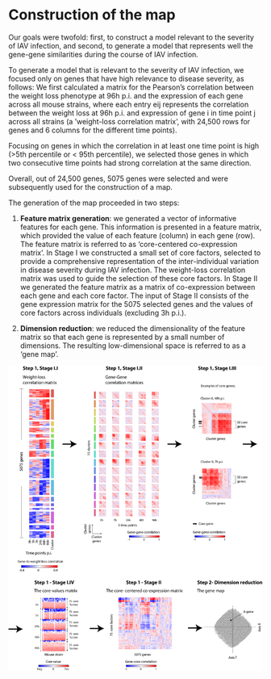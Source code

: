 # Construction of the map
Our goals were twofold: first, to construct a model relevant to the severity of IAV infection, and second, to generate a model that represents well the gene-gene similarities during the course of IAV infection.

To generate a model that is relevant to the severity of IAV infection, we focused only on genes that have high relevance to disease severity, as follows: We first calculated a matrix for the Pearson’s correlation between the weight loss phenotype at 96h p.i. and the expression of each gene across all mouse strains, where each entry eij represents the correlation between the weight loss at 96h p.i. and expression of gene i in time point j across all strains (a ’weight-loss correlation matrix’, with 24,500 rows for genes and 6 columns for the different time points).

Focusing on genes in which the correlation in at least one time point is high (>5th percentile or < 95th percentile), we selected those genes in which two consecutive time points had strong correlation at the same direction.

Overall, out of 24,500 genes, 5075 genes were selected and were subsequently used for the construction of a map.

The generation of the map proceeded in two steps:

1. **Feature matrix generation**: we generated a vector of informative features for each gene.
This information is presented in a feature matrix, which provided the value of each feature (column) in each gene (row). The feature matrix is referred to as ‘core-centered co-expression matrix’.
   In Stage I we constructed a small set of core factors, selected to provide a comprehensive representation of the inter-individual variation in disease severity during IAV infection.
The weight-loss correlation matrix was used to guide the selection of these core factors.
In Stage II we generated the feature matrix as a matrix of co-expression between each gene and each core factor.
The input of Stage II consists of the gene expression matrix for the 5075 selected genes and the values of core factors across individuals (excluding 3h p.i.).


2. **Dimension reduction**: we reduced the dimensionality of the feature matrix so that each gene is represented by a small number of dimensions.
The resulting low-dimensional space is referred to as a ‘gene map’.

![pipeline](pipeline.png)